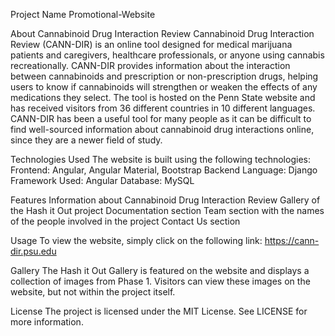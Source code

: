 Project Name
  Promotional-Website

About Cannabinoid Drug Interaction Review
  Cannabinoid Drug Interaction Review (CANN-DIR) is an online tool designed for medical marijuana patients and caregivers, 
  healthcare professionals, or anyone using cannabis recreationally. CANN-DIR provides information about the interaction between cannabinoids and 
  prescription or non-prescription drugs, helping users to know if cannabinoids will strengthen or weaken the effects of any medications they select.
  The tool is hosted on the Penn State website and has received visitors from 36 different countries in 10 different languages. 
  CANN-DIR has been a useful tool for many people as it can be difficult to find well-sourced information about cannabinoid drug interactions online,
  since they are a newer field of study.

Technologies Used
  The website is built using the following technologies:
  Frontend: Angular, Angular Material, Bootstrap
  Backend Language: Django
  Framework Used: Angular
  Database: MySQL

Features
  Information about Cannabinoid Drug Interaction Review
  Gallery of the Hash it Out project
  Documentation section
  Team section with the names of the people involved in the project
  Contact Us section

Usage
  To view the website, simply click on the following link: https://cann-dir.psu.edu

Gallery
  The Hash it Out Gallery is featured on the website and displays a collection of images from Phase 1. 
  Visitors can view these images on the website, but not within the project itself.

License
  The project is licensed under the MIT License. See LICENSE for more information.
